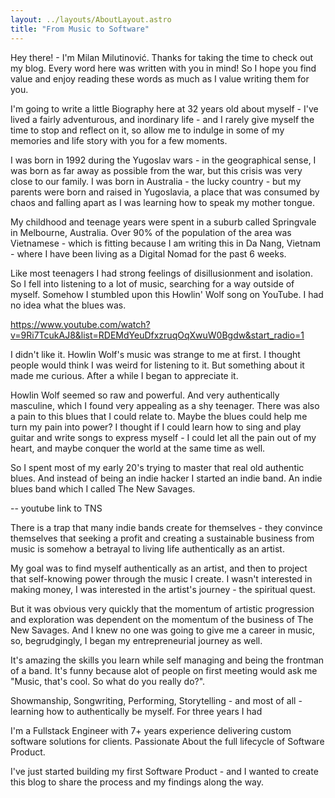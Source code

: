 ```yaml
---
layout: ../layouts/AboutLayout.astro
title: "From Music to Software"
---
```


Hey there! - I'm Milan Milutinović. Thanks for taking the time to check out my blog. Every word here was written with you in mind! So I hope you find value and enjoy reading these words as much as I value writing them for you.

I'm going to write a little Biography here at 32 years old about myself - I've lived a fairly adventurous, and inordinary life - and I rarely give myself the time to stop and reflect on it, so allow me to indulge in some of my memories and life story with you for a few moments. 

I was born in 1992 during the Yugoslav wars - in the geographical sense, I was born as far away as possible from the war, but this crisis was very close to our family. I was born in Australia - the lucky country - but my parents were born and raised in Yugoslavia, a place that was consumed by chaos and falling apart as I was learning how to speak my mother tongue.

My childhood and teenage years were spent in a suburb called Springvale in Melbourne, Australia. Over 90% of the population of the area was Vietnamese - which is fitting because I am writing this in Da Nang, Vietnam - where I have been living as a Digital Nomad for the past 6 weeks.

Like most teenagers I had strong feelings of disillusionment and isolation. So I fell into listening to a lot of music, searching for a way outside of myself. Somehow I stumbled upon this Howlin' Wolf song on YouTube. I had no idea what the blues was.

https://www.youtube.com/watch?v=9Ri7TcukAJ8&list=RDEMdYeuDfxzruqOqXwuW0Bgdw&start_radio=1

 I didn't like it. Howlin Wolf's music was strange to me at first. I thought people would think I was weird for listening to it. But something about it made me curious. After a while I began to appreciate it. 

Howlin Wolf seemed so raw and powerful. And very authentically masculine, which I found very appealing as a shy teenager. There was also a pain to this blues that I could relate to. Maybe the blues could help me turn my pain into power? I thought if I could learn how to sing and play guitar and write songs to express myself - I could let all the pain out of my heart, and maybe conquer the world at the same time as well.

So I spent most of my early 20's trying to master that real old authentic blues. And instead of being an indie hacker I started an indie band. An indie blues band which I called The New Savages.

-- youtube link to TNS

There is a trap that many indie bands create for themselves - they convince themselves that seeking a profit and creating a sustainable business from music is somehow a betrayal to living life authentically as an artist. 

My goal was to find myself authentically as an artist, and then to project that self-knowing power through the music I create. I wasn't interested in making money, I was interested in the artist's journey - the spiritual quest.

But it was obvious very quickly that the momentum of artistic progression and exploration was dependent on the momentum of the business of The New Savages. And I knew no one was going to give me a career in music, so, begrudgingly, I began my entrepreneurial journey as well.

It's amazing the skills you learn while self managing and being the frontman of a band. It's funny because alot of people on first meeting would ask me "Music, that's cool. So what do you really do?".

Showmanship, Songwriting, Performing, Storytelling - and most of all - learning how to authentically be myself. For three years I had 

I'm a Fullstack Engineer with 7+ years experience delivering custom software solutions for clients. Passionate About the full lifecycle of Software Product.

I've just started building my first Software Product - and I wanted to create this blog to share the process and my findings along the way.


